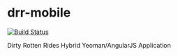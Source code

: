 drr-mobile
==========

[![Build Status](https://travis-ci.org/iamcutler/drr-mobile.svg?branch=master)](https://travis-ci.org/iamcutler/drr-mobile)

Dirty Rotten Rides Hybrid Yeoman/AngularJS Application
